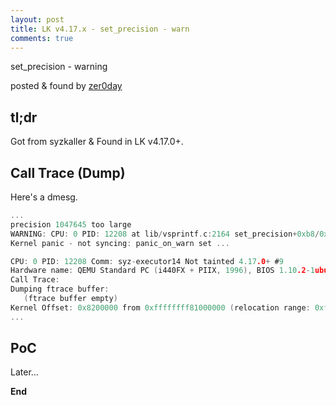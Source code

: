 ```yaml
---
layout: post
title: LK v4.17.x - set_precision - warn
comments: true
---
```


set_precision - warning

posted & found by [zer0day](https://kozistr.github.io/)

## tl;dr

Got from syzkaller & Found in LK v4.17.0+.

## Call Trace (Dump)

Here's a dmesg.

```c
...
precision 1047645 too large
WARNING: CPU: 0 PID: 12208 at lib/vsprintf.c:2164 set_precision+0xb8/0xe0 lib/vsprintf.c:2164
Kernel panic - not syncing: panic_on_warn set ...

CPU: 0 PID: 12208 Comm: syz-executor14 Not tainted 4.17.0+ #9
Hardware name: QEMU Standard PC (i440FX + PIIX, 1996), BIOS 1.10.2-1ubuntu1 04/01/2014
Call Trace:
Dumping ftrace buffer:
   (ftrace buffer empty)
Kernel Offset: 0x8200000 from 0xffffffff81000000 (relocation range: 0xffffffff80000000-0xffffffffbfffffff)
...
```

## PoC

Later...

**End**
